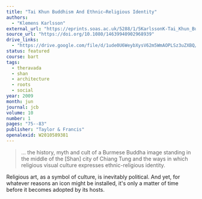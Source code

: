 ```yaml
---
title: "Tai Khun Buddhism And Ethnic–Religious Identity"
authors:
  - "Klemens Karlsson"
external_url: "https://eprints.soas.ac.uk/5288/1/5KarlssonK-Tai_Khun_Buddhism.pdf"
source_url: "https://doi.org/10.1080/14639940902968939"
drive_links:
  - "https://drive.google.com/file/d/1ude0U6WeybXysV62m5WmAOPLSz3uZXBQ/view?usp=drivesdk"
status: featured
course: bart
tags:
  - theravada
  - shan
  - architecture
  - roots
  - social
year: 2009
month: jun
journal: jcb
volume: 10
number: 1
pages: "75--83"
publisher: "Taylor & Francis"
openalexid: W2010589381
---
```


> … the history, myth and cult of a Burmese Buddha image standing in the middle of the [Shan] city of Chiang Tung and the ways in which religious visual culture expresses ethnic-religious identity.

Religious art, as a symbol of culture, is inevitably political.
And yet, for whatever reasons an icon might be installed, it's only a matter of time before it becomes adopted by its hosts.
